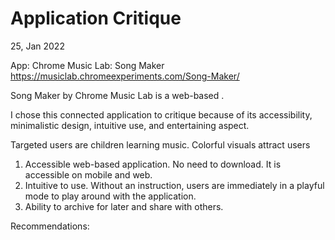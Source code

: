 # Application Critique
25, Jan 2022

App: Chrome Music Lab: Song Maker https://musiclab.chromeexperiments.com/Song-Maker/

Song Maker by Chrome Music Lab is a web-based . 

I chose this connected application to critique because of its accessibility, minimalistic design, intuitive use, and entertaining aspect. 

Targeted users are children learning music. Colorful visuals attract users 



1) Accessible web-based application. No need to download. It is accessible on mobile and web. 
2) Intuitive to use. Without an instruction, users are immediately in a playful mode to play around with the application.
3) Ability to archive for later and share with others. 

Recommendations:
